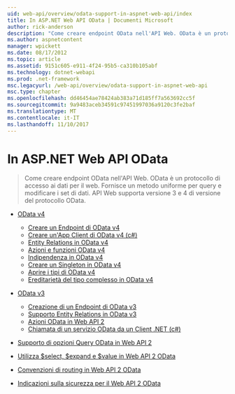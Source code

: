 ```yaml
---
uid: web-api/overview/odata-support-in-aspnet-web-api/index
title: In ASP.NET Web API OData | Documenti Microsoft
author: rick-anderson
description: "Come creare endpoint OData nell'API Web. OData è un protocollo di accesso ai dati per il web. Fornisce un metodo uniforme per query e modificare i set di dati. Web API s..."
ms.author: aspnetcontent
manager: wpickett
ms.date: 08/17/2012
ms.topic: article
ms.assetid: 9151c605-e911-4f24-95b5-ca310b105abf
ms.technology: dotnet-webapi
ms.prod: .net-framework
msc.legacyurl: /web-api/overview/odata-support-in-aspnet-web-api
msc.type: chapter
ms.openlocfilehash: dd46454ae78424ab383a71d185ff7a563692cc5f
ms.sourcegitcommit: 9a9483aceb34591c97451997036a9120c3fe2baf
ms.translationtype: MT
ms.contentlocale: it-IT
ms.lasthandoff: 11/10/2017
---
```

<a name="odata-in-aspnet-web-api"></a>In ASP.NET Web API OData
====================
> Come creare endpoint OData nell'API Web. OData è un protocollo di accesso ai dati per il web. Fornisce un metodo uniforme per query e modificare i set di dati. API Web supporta versione 3 e 4 di versione del protocollo OData.


- [OData v4](odata-v4/index.md)

    - [Creare un Endpoint di OData v4](odata-v4/create-an-odata-v4-endpoint.md)
    - [Creare un'App Client di OData v4 (c#)](odata-v4/create-an-odata-v4-client-app.md)
    - [Entity Relations in OData v4](odata-v4/entity-relations-in-odata-v4.md)
    - [Azioni e funzioni OData v4](odata-v4/odata-actions-and-functions.md)
    - [Indipendenza in OData v4](odata-v4/odata-containment-in-web-api-22.md)
    - [Creare un Singleton in OData v4](odata-v4/using-a-singleton-in-an-odata-endpoint-in-web-api-22.md)
    - [Aprire i tipi di OData v4](odata-v4/use-open-types-in-odata-v4.md)
    - [Ereditarietà del tipo complesso in OData v4](odata-v4/complex-type-inheritance-in-odata-v4.md)
- [OData v3](odata-v3/index.md)

    - [Creazione di un Endpoint di OData v3](odata-v3/creating-an-odata-endpoint.md)
    - [Supporto Entity Relations in OData v3](odata-v3/working-with-entity-relations.md)
    - [Azioni OData in Web API 2](odata-v3/odata-actions.md)
    - [Chiamata di un servizio OData da un Client .NET (c#)](odata-v3/calling-an-odata-service-from-a-net-client.md)
- [Supporto di opzioni Query OData in Web API 2](supporting-odata-query-options.md)
- [Utilizza $select, $expand e $value in Web API 2 OData](using-select-expand-and-value.md)
- [Convenzioni di routing in Web API 2 OData](odata-routing-conventions.md)
- [Indicazioni sulla sicurezza per il Web API 2 OData](odata-security-guidance.md)
